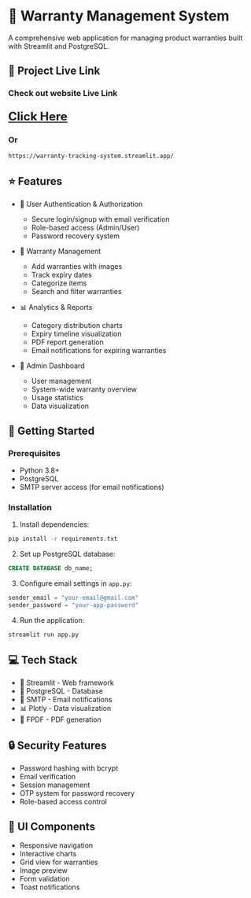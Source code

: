# 🔔 Warranty Management System

A comprehensive web application for managing product warranties built with Streamlit and PostgreSQL.

## 🚀 Project Live Link
<h3> Check out website Live Link </h3>

<h3><a href="https://warranty-tracking-system.streamlit.app/" target="_blank" style="font-size: 24px;">Click Here</a></h3>

<h3> Or </h3>

`https://warranty-tracking-system.streamlit.app/`

## ⭐ Features

- 👤 User Authentication & Authorization
  - Secure login/signup with email verification
  - Role-based access (Admin/User)
  - Password recovery system

- 📝 Warranty Management
  - Add warranties with images
  - Track expiry dates
  - Categorize items
  - Search and filter warranties

- 📊 Analytics & Reports
  - Category distribution charts
  - Expiry timeline visualization
  - PDF report generation
  - Email notifications for expiring warranties

- 👑 Admin Dashboard
  - User management
  - System-wide warranty overview
  - Usage statistics
  - Data visualization

## 🚀 Getting Started

### Prerequisites

- Python 3.8+
- PostgreSQL
- SMTP server access (for email notifications)

### Installation

1. Install dependencies:
```bash
pip install -r requirements.txt
```

2. Set up PostgreSQL database:
```sql
CREATE DATABASE db_name;
```

3. Configure email settings in `app.py`:
```python
sender_email = "your-email@gmail.com"
sender_password = "your-app-password"
```

4. Run the application:
```bash
streamlit run app.py
```

## 💻 Tech Stack

- 🎯 Streamlit - Web framework
- 🐘 PostgreSQL - Database
- 📧 SMTP - Email notifications
- 📊 Plotly - Data visualization
- 📄 FPDF - PDF generation

## 🔒 Security Features

- Password hashing with bcrypt
- Email verification
- Session management
- OTP system for password recovery
- Role-based access control

## 🎨 UI Components

- Responsive navigation
- Interactive charts
- Grid view for warranties
- Image preview
- Form validation
- Toast notifications
